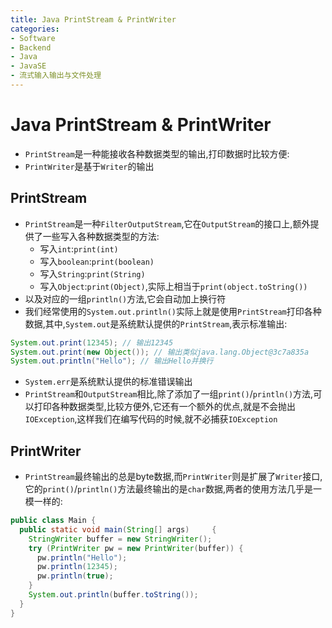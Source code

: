 ```yaml
---
title: Java PrintStream & PrintWriter
categories:
- Software
- Backend
- Java
- JavaSE
- 流式输入输出与文件处理
---
```

# Java PrintStream & PrintWriter

- `PrintStream`是一种能接收各种数据类型的输出,打印数据时比较方便:
- `PrintWriter`是基于`Writer`的输出

## PrintStream

- `PrintStream`是一种`FilterOutputStream`,它在`OutputStream`的接口上,额外提供了一些写入各种数据类型的方法:
  - 写入`int`:`print(int)`
  - 写入`boolean`:`print(boolean)`
  - 写入`String`:`print(String)`
  - 写入`Object`:`print(Object)`,实际上相当于`print(object.toString())`
- 以及对应的一组`println()`方法,它会自动加上换行符
- 我们经常使用的`System.out.println()`实际上就是使用`PrintStream`打印各种数据,其中,`System.out`是系统默认提供的`PrintStream`,表示标准输出:

```java
System.out.print(12345); // 输出12345
System.out.print(new Object()); // 输出类似java.lang.Object@3c7a835a
System.out.println("Hello"); // 输出Hello并换行
```

- `System.err`是系统默认提供的标准错误输出
- `PrintStream`和`OutputStream`相比,除了添加了一组`print()`/`println()`方法,可以打印各种数据类型,比较方便外,它还有一个额外的优点,就是不会抛出`IOException`,这样我们在编写代码的时候,就不必捕获`IOException`

## PrintWriter

- `PrintStream`最终输出的总是byte数据,而`PrintWriter`则是扩展了`Writer`接口,它的`print()`/`println()`方法最终输出的是`char`数据,两者的使用方法几乎是一模一样的:

```java
public class Main {
  public static void main(String[] args)     {
    StringWriter buffer = new StringWriter();
    try (PrintWriter pw = new PrintWriter(buffer)) {
      pw.println("Hello");
      pw.println(12345);
      pw.println(true);
    }
    System.out.println(buffer.toString());
  }
}
```